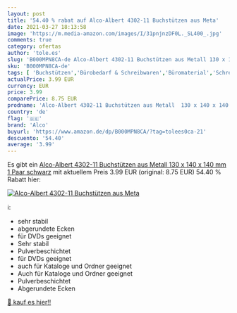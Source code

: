 ```yaml
---
layout: post
title: '54.40 % rabat auf Alco-Albert 4302-11 Buchstützen aus Meta'
date: 2021-03-27 18:13:58
image: 'https://m.media-amazon.com/images/I/31pnjnzDF0L._SL400_.jpg'
comments: true
category: ofertas
author: 'tole.es'
slug: 'B000MPN8CA-de Alco-Albert 4302-11 Buchstützen aus Metall 130 x 140 x 140...'
sku: 'B000MPN8CA-de'
tags: [ 'Buchstützen','Bürobedarf & Schreibwaren','Büromaterial','Schreibtischzubehör & Ablage','alco', ]
actualPrice: 3.99 EUR
currency: EUR
price: 3.99
comparePrice: 8.75 EUR
prodname: 'Alco-Albert 4302-11 Buchstützen aus Metall  130 x 140 x 140 mm  1 Paar  schwarz'
country: 'de'
flag: '🇩🇪'
brand: 'Alco'
buyurl: 'https://www.amazon.de/dp/B000MPN8CA/?tag=tolees0ca-21'
descuento: '54.40'
average: '3.99'
---
```


Es gibt ein [Alco-Albert 4302-11 Buchstützen aus Metall  130 x 140 x 140 mm  1 Paar  schwarz](https://www.amazon.de/dp/B000MPN8CA/?tag=tolees0ca-21) mit aktuellem Preis 3.99 EUR (original: 8.75 EUR) 54.40 % Rabatt hier:

[![Alco-Albert 4302-11 Buchstützen aus Meta](https://m.media-amazon.com/images/I/31pnjnzDF0L._SL400_.jpg)](https://www.amazon.de/dp/B000MPN8CA/?tag=tolees0ca-21)

ℹ️:

- sehr stabil
- abgerundete Ecken
- für DVDs geeignet
- Sehr stabil
- Pulverbeschichtet
- für DVDs geeignet
- auch für Kataloge und Ordner geeignet
- Auch für Kataloge und Ordner geeignet
- Pulverbeschichtet
- Abgerundete Ecken

[🛒 kauf es hier!!](https://www.amazon.de/dp/B000MPN8CA/?tag=tolees0ca-21)
